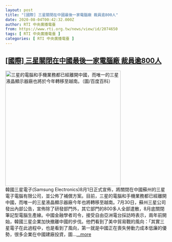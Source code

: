 ```yaml
---
layout: post
title: "[國際] 三星關閉在中國最後一家電腦廠 裁員逾800人"
date: 2020-08-04T00:42:32.000Z
author: RTI 中央廣播電臺
from: https://www.rti.org.tw/news/view/id/2074650
tags: [ RTI 中央廣播電臺 ]
categories: [ RTI 中央廣播電臺 ]
---
```

<!--1596501752000-->
[[國際] 三星關閉在中國最後一家電腦廠 裁員逾800人](https://www.rti.org.tw/news/view/id/2074650)
------

<div>
<img src="https://static.rti.org.tw/assets/thumbnails/2020/08/04/be82a6d903c86e3968eaea922f6facfa.jpg" width="360" alt="三星的電腦和手機業務都已經離開中國，而唯一的三星液晶顯示器廠也將於今年轉移至越南。（圖/百度百科）" title="三星的電腦和手機業務都已經離開中國，而唯一的三星液晶顯示器廠也將於今年轉移至越南。（圖/百度百科）"><br>韓國三星電子(Samsung Electronics)8月1日正式宣佈，將關閉在中國蘇州的三星電子電腦有限公司，並公佈了補償方案。目前，三星的電腦和手機業務都已經離開中國，而唯一的三星液晶顯示器廠今年也將轉移至越南。7月30日，蘇州三星公司發出內部公告，宣佈除了研發部門外，其它部門的800多人全部遣散，8月底關閉筆記型電腦生產線。中國金融學者司令，接受自由亞洲電台採訪時表示，兩年前開始，韓國三星企業加快撤離中國的步伐。他們看到了美中貿易戰的風向：「其實三星電子在此過程中，也是看到了風向，第一就是中國正在喪失勞動力成本低廉的優勢，很多企業在中國建廠投資，圖...<a target="_blank" href="https://www.rti.org.tw/news/view/id/2074650">...more</a>
</div>
